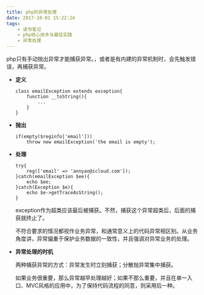 ```yaml
---
title: php的异常处理
date: 2017-10-01 15:22:24
tags:
    - 读书笔记
    - php核心技术与最佳实践
    - 异常处理
---
```

php只有手动抛出异常才能捕获异常。，或者是有内建的异常机制时，会先触发错误，再捕获异常。
<!-- more -->

- **定义**
    
    ```
    class emailException extends exception{
        function __toString(){
            ...
        }
    }
    ```
    
- **抛出**

    ```
    if(empty($reginfo['email']))
        throw new emailException('the email is empty');
    ```

- **处理**

    ```
    try{
        reg(['email' => 'annyao@icloud.com']);
    }catch(emailException $ee){
        echo $ee;
    }catch(Exception $e){
        echo $e->getTraceAsString();
    }
    ```

    exception作为超类应该最后被捕获。不然，捕获这个异常超类后，后面的捕获就终止了。
    
    不符合要求的情况都视作业务异常，和通常意义上的代码异常相区别。从业务角度讲，异常偏重于保护业务数据的一致性，并且强调对异常业务的处理。

- **异常处理的时机**

    两种捕获异常的方式：异常发生时立刻捕获；分散抛异常集中捕获。

    如果业务很重要，那么异常越早处理越好；如果不那么重要，并且在单一入口、MVC风格的应用中，为了保持代码流程的同意，则采用后一种。